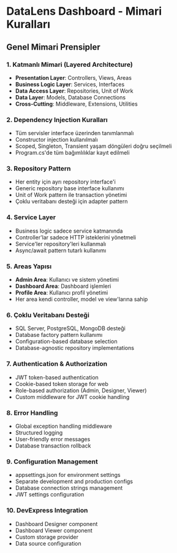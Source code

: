 # DataLens Dashboard - Mimari Kuralları

## Genel Mimari Prensipler

### 1. Katmanlı Mimari (Layered Architecture)
- **Presentation Layer**: Controllers, Views, Areas
- **Business Logic Layer**: Services, Interfaces
- **Data Access Layer**: Repositories, Unit of Work
- **Data Layer**: Models, Database Connections
- **Cross-Cutting**: Middleware, Extensions, Utilities

### 2. Dependency Injection Kuralları
- Tüm servisler interface üzerinden tanımlanmalı
- Constructor injection kullanılmalı
- Scoped, Singleton, Transient yaşam döngüleri doğru seçilmeli
- Program.cs'de tüm bağımlılıklar kayıt edilmeli

### 3. Repository Pattern
- Her entity için ayrı repository interface'i
- Generic repository base interface kullanımı
- Unit of Work pattern ile transaction yönetimi
- Çoklu veritabanı desteği için adapter pattern

### 4. Service Layer
- Business logic sadece service katmanında
- Controller'lar sadece HTTP isteklerini yönetmeli
- Service'ler repository'leri kullanmalı
- Async/await pattern tutarlı kullanımı

### 5. Areas Yapısı
- **Admin Area**: Kullanıcı ve sistem yönetimi
- **Dashboard Area**: Dashboard işlemleri
- **Profile Area**: Kullanıcı profil yönetimi
- Her area kendi controller, model ve view'larına sahip

### 6. Çoklu Veritabanı Desteği
- SQL Server, PostgreSQL, MongoDB desteği
- Database factory pattern kullanımı
- Configuration-based database selection
- Database-agnostic repository implementations

### 7. Authentication & Authorization
- JWT token-based authentication
- Cookie-based token storage for web
- Role-based authorization (Admin, Designer, Viewer)
- Custom middleware for JWT cookie handling

### 8. Error Handling
- Global exception handling middleware
- Structured logging
- User-friendly error messages
- Database transaction rollback

### 9. Configuration Management
- appsettings.json for environment settings
- Separate development and production configs
- Database connection strings management
- JWT settings configuration

### 10. DevExpress Integration
- Dashboard Designer component
- Dashboard Viewer component
- Custom storage provider
- Data source configuration